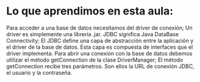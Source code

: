 # Lo que aprendimos en esta aula:

Para acceder a una base de datos necesitamos del driver de conexión;
Un driver es simplemente una librería .jar.
JDBC significa Java DataBase Connectivity;
El JDBC define una capa de abstracción entre la aplicación y el driver de la base de datos.
Esta capa es compuesta de interfaces que el driver implementa.
Para abrir una conexión con la base de datos debemos utilizar el método getConnection de la clase DriverManager;
El método getConnection recibe tres parámetros. Son ellos la URL de conexión JDBC, el usuario y la contraseña.